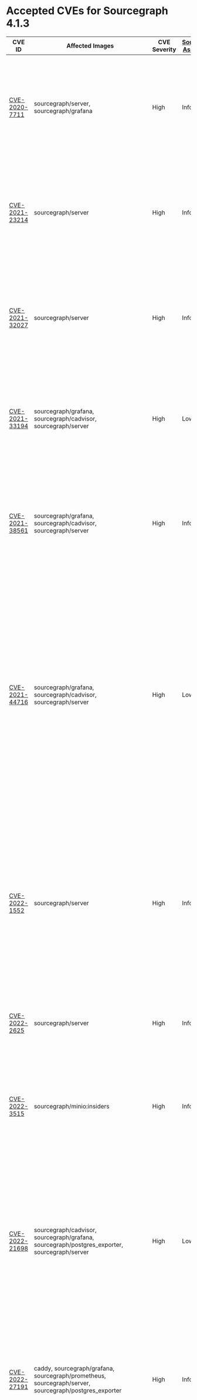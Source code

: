 # Accepted CVEs for Sourcegraph 4.1.3

| CVE ID                                                                      | Affected Images                                                                                                                                                                                                                                                                                                                                                                                                                                                                                                                | CVE Severity | [Sourcegraph Assessment](../../../engineering/dev/policies/vulnerability-management-policy.md#severity-levels) | Details                                                                                                                                                                                                                                                                                                                                                                                                  |
| --------------------------------------------------------------------------- | ------------------------------------------------------------------------------------------------------------------------------------------------------------------------------------------------------------------------------------------------------------------------------------------------------------------------------------------------------------------------------------------------------------------------------------------------------------------------------------------------------------------------------ | ------------ | -------------------------------------------------------------------------------------------------------------- | -------------------------------------------------------------------------------------------------------------------------------------------------------------------------------------------------------------------------------------------------------------------------------------------------------------------------------------------------------------------------------------------------------- |
| [CVE-2020-7711](https://github.com/advisories/GHSA-mqqv-chpx-vq25)          | sourcegraph/server, sourcegraph/grafana                                                                                                                                                                                                                                                                                                                                                                                                                                                                                        | High         | Info                                                                                                           | This report is a false positive reported by some scanners – the version of the library used by Sourcegraph and its dependencies is not affected by this issue.                                                                                                                                                                                                                                           |
| [CVE-2021-23214](https://github.com/advisories/GHSA-467w-rrqc-395f)         | sourcegraph/server                                                                                                                                                                                                                                                                                                                                                                                                                                                                                                             | High         | Info                                                                                                           | Some vulnerability scanners fingerprint this image as containing PostgreSQL 12.9, while the image actually contains 12.10. This finding is a false positive.                                                                                                                                                                                                                                             |
| [CVE-2021-32027](https://github.com/advisories/GHSA-8rj6-p58w-wpr2)         | sourcegraph/server                                                                                                                                                                                                                                                                                                                                                                                                                                                                                                             | High         | Info                                                                                                           | Some vulnerability scanners fingerprint this image as containing PostgreSQL 12.7, while the image actually contains 12.10. This finding is a false positive.                                                                                                                                                                                                                                             |
| [CVE-2021-33194](https://nvd.nist.gov/vuln/detail/CVE-2021-33194)           | sourcegraph/grafana, sourcegraph/cadvisor, sourcegraph/server                                                                                                                                                                                                                                                                                                                                                                                                                                                                  | High         | Low                                                                                                            | The CVE affects HTML parsers, specifically the `ParseFragment` function. The affected dependencies don't [use the function](https://sourcegraph.com/search?q=context:global+repo:google/cadvisor%7Cgrafana/grafana%24+ParseFragment&patternType=lucky) nor [import the library](https://sourcegraph.com/search?q=context:global+repo:google/cadvisor%7Cgrafana/grafana%24+x/net/html&patternType=lucky). |
| [CVE-2021-38561](https://access.redhat.com/security/cve/CVE-2021-38561)     | sourcegraph/grafana, sourcegraph/cadvisor, sourcegraph/server                                                                                                                                                                                                                                                                                                                                                                                                                                                                  | High         | Info                                                                                                           | The CVE affects application parsing language tag using the affected library. [Neither of the Sourcegraph dependencies use `x/text` to parse arbitrary language tags](https://sourcegraph.com/search?q=context:global+repo:google/cadvisor%7Cgrafana/grafana%24+x/text&patternType=literal).                                                                                                              |
| [CVE-2021-44716](https://nvd.nist.gov/vuln/detail/CVE-2021-44716)           | sourcegraph/grafana, sourcegraph/cadvisor, sourcegraph/server                                                                                                                                                                                                                                                                                                                                                                                                                                                                  | High         | Low                                                                                                            | In certain conditions, the monitoring functionality packaged with Sourcegraph (Grafana and cAdvisor) could be rendered temporarily inoperable via specially crafted HTTP/2 requests. Exploiting this vulnerability requires administrator-level access, and does not affect the core Sourcegraph functionality. Sourcegraph does not consider this issue a viable security threat to the product.        |
| [CVE-2022-1552](https://www.postgresql.org/support/security/CVE-2022-1552/) | sourcegraph/server                                                                                                                                                                                                                                                                                                                                                                                                                                                                                                             | High         | Info                                                                                                           | The vulnerability affects Postgres servers with multiple users where one user can bypass authorization controls and execute commands under a superuser identity. Sourcegraph runs Postgres with only the sg user, making the application not affected by this vulnerability.                                                                                                                             |
| [CVE-2022-2625](https://nvd.nist.gov/vuln/detail/CVE-2022-2625)             | sourcegraph/server                                                                                                                                                                                                                                                                                                                                                                                                                                                                                                             | High         | Info                                                                                                           | Sourcegraph's default permissions model means it is not vulnerable to this issue.                                                                                                                                                                                                                                                                                                                        |
| [CVE-2022-3515](https://access.redhat.com/security/cve/CVE-2022-3515)       | sourcegraph/minio:insiders                                                                                                                                                                                                                                                                                                                                                                                                                                                                                                     | High         | Info                                                                                                           | The affected package libksba as a dependency of GnuPG for parsing ASN.1 structures. Sourcegraph is not affected by this vulnerability as GnuPG is not invoked with untrusted inputs.                                                                                                                                                                                                                     |
| [CVE-2022-21698](https://nvd.nist.gov/vuln/detail/CVE-2022-21698)           | sourcegraph/cadvisor, sourcegraph/grafana, sourcegraph/postgres_exporter, sourcegraph/server                                                                                                                                                                                                                                                                                                                                                                                                                                   | High         | Low                                                                                                            | The vulnerability affects several third party images shipped with Sourcegraph. However, it doesn't affect Sourcegraph services dirtectly and the third party services are not exposed via HTTP. Sourcegraph is not vulnerable to this vulnerability.                                                                                                                                                     |
| [CVE-2022-27191](https://nvd.nist.gov/vuln/detail/CVE-2022-27191)           | caddy, sourcegraph/grafana, sourcegraph/prometheus, sourcegraph/server, sourcegraph/postgres_exporter                                                                                                                                                                                                                                                                                                                                                                                                                                                         | High         | Info                                                                                                           | This vulnerability impacts SSH servers using the affected dependency. None of the affected images have ssh servers, much less using the dependency. Sourcegraph is not affected by this issue.                                                                                                                                                                                                           |
| [CVE-2022-27664](https://github.com/advisories/GHSA-69cg-p879-7622)         | sourcegraph/cadvisor, sourcegraph/prometheus, sourcegraph/grafana, sourcegraph/jaeger-all-in-one, sourcegraph/minio, sourcegraph/indexed-searcher, sourcegraph/server, caddy, sourcegraph/jaeger-agent, sourcegraph/search-indexer, sourcegraph/postgres_exporter                                                                                                                                                                                                                                                                                             | High         | Low                                                                                                            | This is a denial of service vulnerability that could affect the availability of Sourcegraph services in specific situations. As Sourcegraph is run as an internal service, our assessment of the severity of this issue is Low.                                                                                                                                                                          |
| [CVE-2022-37315](https://nvd.nist.gov/vuln/detail/CVE-2022-37315)           | sourcegraph/frontend, sourcegraph/gitserver, sourcegraph/migrator, sourcegraph/precise-code-intel-worker, sourcegraph/repo-updater, sourcegraph/searcher, sourcegraph/server, sourcegraph/sg, sourcegraph/symbols, sourcegraph/worker                                                                                                                                                                                                                                                                                          | High         | Info                                                                                                           | This issue does not affect our GraphQL API. Users are only allowed to fully control GraphQL requests through the API console, which [properly sanitizes the queries](https://sourcegraph.sourcegraph.com/github.com/sourcegraph/sourcegraph/-/blob/cmd/frontend/graphqlbackend/rate_limit.go?L54:34).                                                                                                    |
| [CVE-2022-40674](https://github.com/advisories/GHSA-2vq2-xc55-3j5m)         | sourcegraph/cadvisor, sourcegraph/search-indexer                                                                                                                                                                                                                                                                                                                                                                                                                                                                               | High         | Info                                                                                                           | This vulnerability affects a dependency of cAdvisor. cAdvisor itself does not use the vulnerable functionality, and is therefore not affected by the issue. It also affects our search-indexer image but Zoekt does not parse XML thus not being vulnerable to the issue.                                                                                                                                |
| [CVE-2021-43565](https://github.com/advisories/GHSA-gwc9-m7rh-j2ww)         | sourcegraph/server, sourcegraph/prometheus, sourcegraph/grafana, sourcegraph/postgres_exporter                                                                                                                                                                                                                                                                                                                                                                                                                                                                | High         | Info                                                                                                           | This vulnerability is reported in dependencies included by Sourcegraph. Sourcegraph itself doesn't use the vulnerable functionality, and is therefore not affected by the issue.                                                                                                                                                                                                                         |
| [CVE-2022-32149](https://access.redhat.com/security/cve/CVE-2022-32149)     | sourcegraph/server:insiders ,sourcegraph/jaeger-all-in-one:insiders ,caddy:latest ,sourcegraph/indexed-searcher:insiders ,sourcegraph/cadvisor:insiders ,sourcegraph/grafana:insiders ,sourcegraph/minio:insiders ,sourcegraph/prometheus:insiders ,sourcegraph/search-indexer:insiders ,sourcegraph/jaeger-agent:insiders, sourcegraph/postgres_exporter                                                                                                                                                                                                     | High         | Low                                                                                                            | This affects `x/text` and is fixed in our frontend image. The other images this issue is present in, are not affected as there's no way for an actor to send arbitrary language headers.                                                                                                                                                                                                                 |
| [CVE-2022-40303](https://access.redhat.com/security/cve/CVE-2022-40303)     | sourcegraph/symbols:insiders ,sourcegraph/github-proxy:insiders ,sourcegraph/postgres_exporter:insiders ,sourcegraph/repo-updater:insiders ,sourcegraph/frontend:insiders ,sourcegraph/jaeger-all-in-one:insiders ,sourcegraph/server:insiders ,sourcegraph/syntax-highlighter:insiders ,sourcegraph/migrator:insiders ,sourcegraph/searcher:insiders ,sourcegraph/sg:insiders ,sourcegraph/precise-code-intel-worker:insiders ,sourcegraph/worker:insiders ,sourcegraph/jaeger-agent:insiders ,sourcegraph/gitserver:insiders | High         | Info                                                                                                           | This issue affects libxml2, which Sourcegraph does not use. It's a system dependency that is used by CLI tools that are not invoked by the application.                                                                                                                                                                                                                                                  |
| [CVE-2022-40304](https://access.redhat.com/security/cve/CVE-2022-40304)     | sourcegraph/symbols:insiders ,sourcegraph/github-proxy:insiders ,sourcegraph/postgres_exporter:insiders ,sourcegraph/repo-updater:insiders ,sourcegraph/frontend:insiders ,sourcegraph/jaeger-all-in-one:insiders ,sourcegraph/server:insiders ,sourcegraph/syntax-highlighter:insiders ,sourcegraph/migrator:insiders ,sourcegraph/searcher:insiders ,sourcegraph/sg:insiders ,sourcegraph/precise-code-intel-worker:insiders ,sourcegraph/worker:insiders ,sourcegraph/jaeger-agent:insiders ,sourcegraph/gitserver:insiders | High         | Info                                                                                                           | This issue affects libxml2, which Sourcegraph does not use. It's a system dependency that is used by CLI tools that are not invoked by the application.                                                                                                                                                                                                                                                  |
| [CVE-2022-43680](https://github.com/advisories/GHSA-4hjv-8mmr-jxwv)         | sourcegraph/search-indexer, sourcegraph/cadvisor                                                                                                                                                                                                                                                                                                                                                                                                                                                                               | High         | Info                                                                                                           | Neither Sourcegraph nor its bundled dependencies use the vulnerable functionality reported in this CVE.                                                                                                                                                                                                                                                                                                  |
